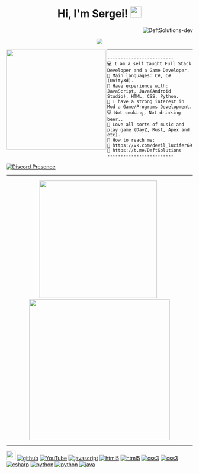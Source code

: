 <h1 align="center">
Hi, I'm Sergei!
 <img src="https://media.giphy.com/media/hvRJCLFzcasrR4ia7z/giphy.gif" width="30"></h1>
 <img src="https://gpvc.arturio.dev/DeftSolutions-dev" align='right' alt="DeftSolutions-dev" /> 
<br/>
<p align="center">
  <a href="https://github.com/DeftSolutions-dev/readme-typing-svg">
    <img src="https://readme-typing-svg.herokuapp.com?lines=Developer+Cheat;Unity+Game;Freelancer;Always%20learning%20new%20things&center=true&width=380&height=45">
    </a>
</p>
<img align="left" src="https://i.pinimg.com/564x/69/dc/3c/69dc3cec93572d301bb75854ae260a07.jpg" alt="" width="270" />

<hr>

```
-------------------------
💻 I am a self taught Full Stack Developer and a Game Developer.
🌟 Main languages: C#, C#(Unity3d).
🚩 Have experience with: JavaScript, Java(Android Studio), HTML, CSS, Python.
🔭 I have a strong interest in Mod a Game/Programs Development.
💻 Not smoking, Not drinking beer..
🎵 Love all sorts of music and play game (DayZ, Rust, Apex and etc).
💖 How to reach me: 
💖 https://vk.com/devil_lucifer69 
💖 https://t.me/DeftSolutions 
-------------------------
```
[![Discord Presence](https://api.lanyard.rest/v1/users/379564899371581441)](https://discord.com/users/379564899371581441)

<hr>
<p align="center"> 
   <img src="https://github-readme-stats.vercel.app/api/top-langs/?username=DeftSolutions-dev&theme=merko&layout=compact" width="317" />
   <span>&nbsp;</span>
   <img src="https://github-readme-streak-stats.herokuapp.com/?user=DeftSolutions-dev&theme=tokyonight&hide_border=false" width="380"/>
</p>
<hr>

   [<img src='https://upload.wikimedia.org/wikipedia/commons/6/60/VK_Full_Logo_%282021-present%29.svg' alt='website' height="25px">](https://vk.com/devil_lucifer69)   [<img src='https://img.shields.io/badge/GitHub-%2312100E.svg?&style=for-the-badge&logo=Github&logoColor=white' alt='github'>](https://github.com/DeftSolutions-dev)  [<img src='https://img.shields.io/badge/YouTube-FF0000?style=for-the-badge&logo=youtube&logoColor=white' alt='YouTube'>](https://www.youtube.com/@desirepro_69)  [<img src='https://img.shields.io/badge/JavaScript-323330?style=for-the-badge&logo=javascript&logoColor=F7DF1E' alt='javascript'>](https://codehs.com/run/javascript)  [<img src='https://img.shields.io/badge/HTML5-E34F26?style=for-the-badge&logo=html5&logoColor=white' alt='html5'>](https://codehs.com/documentation/html)   [<img src='https://img.shields.io/badge/HTML5-E34F26?style=for-the-badge&logo=html5&logoColor=white' alt='html5'>](https://www.w3.org/html/)  [<img src='https://img.shields.io/badge/CSS3-1572B6?style=for-the-badge&logo=css3&logoColor=white' alt='css3'>](https://codehs.com/documentation/html)  [<img src='https://img.shields.io/badge/CSS3-1572B6?style=for-the-badge&logo=css3&logoColor=white' alt='css3'>](https://www.w3schools.com/css/)  [<img src='https://img.shields.io/badge/C%23-239120?style=for-the-badge&logo=c-sharp&logoColor=white' alt='csharp'>](https://www.w3schools.com/cs/)  [<img src='https://img.shields.io/badge/Python-3776AB?style=for-the-badge&logo=python&logoColor=white' alt='python'>](https://www.w3schools.com/python/)  [<img src='https://img.shields.io/badge/Python-3776AB?style=for-the-badge&logo=python&logoColor=white' alt='python'>](https://codehs.com/documentation/python)  [<img src='https://img.shields.io/badge/Java-ED8B00?style=for-the-badge&logo=java&logoColor=white' alt='java'>](https://www.w3schools.com/java/)


